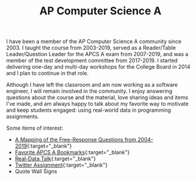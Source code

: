 ﻿---
layout: page

title: AP Computer Science A

featured_image: /assets/images/pages/apcs-a.jpg


---

I have been a member of the AP Computer Science A community since 2003. I taught the course from 2003-2019, served as a Reader/Table Leader/Question Leader for the APCS A exam from 2007-2019, and was a member of the test development committee from 2017-2019.  I started delivering one-day and multi-day workshops for the College Board in 2014 and I plan to continue in that role.   

Although I have left the classroom and am now working as a software engineer, I will remain involved in the community.  I enjoy answering questions about the course and the material, love sharing ideas and items I've made, and am always happy to talk about my favorite way to motivate and keep students engaged:  using real-world data in programming assignments. 

Some items of interest:

* [A Mapping of the Free-Response Questions from 2004-2019](https://docs.google.com/spreadsheets/d/1Q0pbL9qawN8XlUctkDIiqsP6XdwR-IcWZ_cwauHy0-U/edit?usp=sharing){:target="_blank"}
* [Favorite APCS A Bookmarks](https://docs.google.com/document/d/18isK339Pt4SNCwuiwVx2STrbuL2G8iJFmZKgtdzbztQ/edit?usp=sharing){:target="_blank"}
* [Real-Data Talk](https://docs.google.com/presentation/d/1lhlkhGco7S3S7fyyJKJbaupR1ZmW19jVZtJcVWtM27M/edit?usp=sharing){:target="_blank"}
* [Twitter Assignment](https://github.com/riagalanos/cs1-twitter){:target="_blank"}
* Quote Wall Signs

